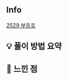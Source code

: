 ## Info
<a href="https://www.acmicpc.net/problem/2529">
    2529 부등호
</a>

## 💡 풀이 방법 요약

## 🙂 느낀 점
